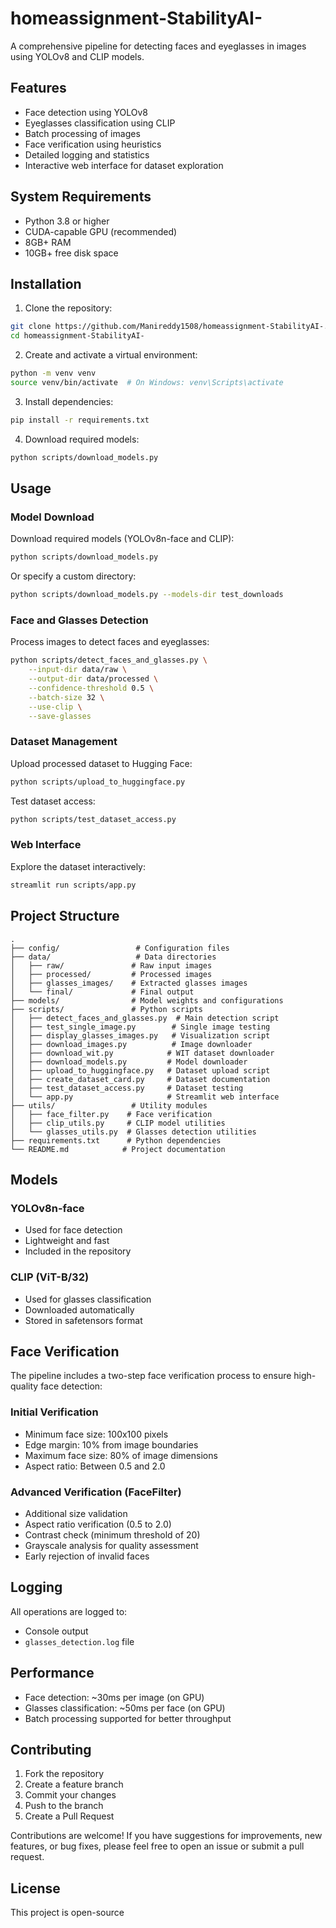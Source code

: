 # homeassignment-StabilityAI-

A comprehensive pipeline for detecting faces and eyeglasses in images using YOLOv8 and CLIP models.

## Features

- Face detection using YOLOv8
- Eyeglasses classification using CLIP
- Batch processing of images
- Face verification using heuristics
- Detailed logging and statistics
- Interactive web interface for dataset exploration

## System Requirements

- Python 3.8 or higher
- CUDA-capable GPU (recommended)
- 8GB+ RAM
- 10GB+ free disk space

## Installation

1. Clone the repository:
```bash
git clone https://github.com/Manireddy1508/homeassignment-StabilityAI-.git
cd homeassignment-StabilityAI-
```

2. Create and activate a virtual environment:
```bash
python -m venv venv
source venv/bin/activate  # On Windows: venv\Scripts\activate
```

3. Install dependencies:
```bash
pip install -r requirements.txt
```

4. Download required models:
```bash
python scripts/download_models.py
```

## Usage

### Model Download
Download required models (YOLOv8n-face and CLIP):
```bash
python scripts/download_models.py
```
Or specify a custom directory:
```bash
python scripts/download_models.py --models-dir test_downloads
```

### Face and Glasses Detection
Process images to detect faces and eyeglasses:
```bash
python scripts/detect_faces_and_glasses.py \
    --input-dir data/raw \
    --output-dir data/processed \
    --confidence-threshold 0.5 \
    --batch-size 32 \
    --use-clip \
    --save-glasses
```

### Dataset Management
Upload processed dataset to Hugging Face:
```bash
python scripts/upload_to_huggingface.py
```

Test dataset access:
```bash
python scripts/test_dataset_access.py
```

### Web Interface
Explore the dataset interactively:
```bash
streamlit run scripts/app.py
```

## Project Structure

```
.
├── config/                 # Configuration files
├── data/                   # Data directories
│   ├── raw/               # Raw input images
│   ├── processed/         # Processed images
│   ├── glasses_images/    # Extracted glasses images
│   └── final/             # Final output
├── models/                # Model weights and configurations
├── scripts/               # Python scripts
│   ├── detect_faces_and_glasses.py  # Main detection script
│   ├── test_single_image.py        # Single image testing
│   ├── display_glasses_images.py   # Visualization script
│   ├── download_images.py          # Image downloader
│   ├── download_wit.py            # WIT dataset downloader
│   ├── download_models.py         # Model downloader
│   ├── upload_to_huggingface.py   # Dataset upload script
│   ├── create_dataset_card.py     # Dataset documentation
│   ├── test_dataset_access.py     # Dataset testing
│   └── app.py                     # Streamlit web interface
├── utils/                 # Utility modules
│   ├── face_filter.py    # Face verification
│   ├── clip_utils.py     # CLIP model utilities
│   └── glasses_utils.py  # Glasses detection utilities
├── requirements.txt      # Python dependencies
└── README.md            # Project documentation
```

## Models

### YOLOv8n-face
- Used for face detection
- Lightweight and fast
- Included in the repository

### CLIP (ViT-B/32)
- Used for glasses classification
- Downloaded automatically
- Stored in safetensors format

## Face Verification

The pipeline includes a two-step face verification process to ensure high-quality face detection:

### Initial Verification
- Minimum face size: 100x100 pixels
- Edge margin: 10% from image boundaries
- Maximum face size: 80% of image dimensions
- Aspect ratio: Between 0.5 and 2.0

### Advanced Verification (FaceFilter)
- Additional size validation
- Aspect ratio verification (0.5 to 2.0)
- Contrast check (minimum threshold of 20)
- Grayscale analysis for quality assessment
- Early rejection of invalid faces

## Logging

All operations are logged to:
- Console output
- `glasses_detection.log` file

## Performance

- Face detection: ~30ms per image (on GPU)
- Glasses classification: ~50ms per face (on GPU)
- Batch processing supported for better throughput

## Contributing

1. Fork the repository
2. Create a feature branch
3. Commit your changes
4. Push to the branch
5. Create a Pull Request

Contributions are welcome! If you have suggestions for improvements, new features, or bug fixes, please feel free to open an issue or submit a pull request.

## License

This project is open-source
